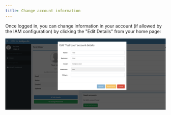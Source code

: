 ```yaml
---
title: Change account information
---
```


Once logged in, you can change information in your account (if allowed by the
IAM configuration) by clicking the "Edit Details" from your home page:

![Change details](../images/change-details.png)
